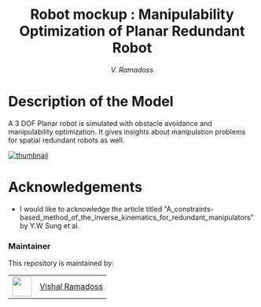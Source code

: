 
<h1 align="center">
Robot mockup : Manipulability Optimization of Planar Redundant Robot </h1>
<div align="center">
<i>
V. Ramadoss 
</i>
</div>

# Description of the Model

A 3 DOF Planar robot is simulated with obstacle avoidance and manipulability optimization. It gives insights about manipulation problems for spatial redundant robots as well. 

<p align="center">

[![thumbnail](https://github.com/austinvishal/Parallel-Robot-Mockup-HeaveEye/assets/3451204/73b6e8ba-1271-45a2-8fe0-7a2fb2bc3e9d)](https://github.com/austinvishal/Robot-Mockup--Manipulability-Optimization/assets/3451204/affb2a84-de4d-4e32-925c-0d41a1d2ce27)

</p>

# Acknowledgements

- I would like to acknowledge the article titled "A_constraints-based_method_of_the_inverse_kinematics_for_redundant_manipulators" by Y.W Sung et al.

### Maintainer

This repository is maintained by:

| | |
|:---:|:---:|
| [<img src="https://github.com/austinvishal.png" width="40">](https://github.com/austinvishal) | [Vishal Ramadoss](https://github.com/austinvishal) |